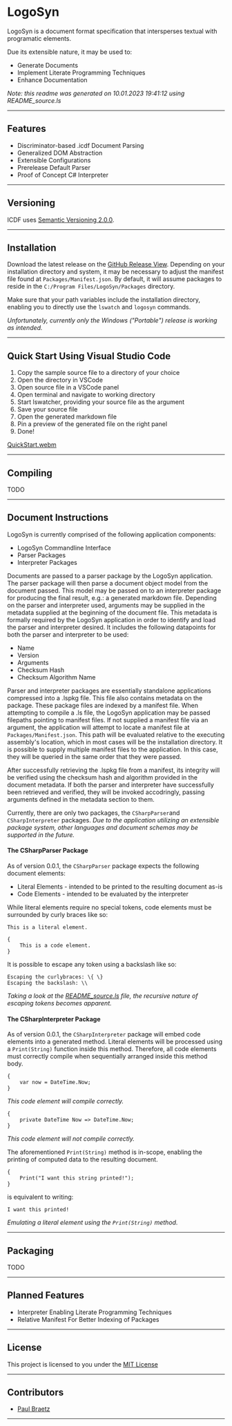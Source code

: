 # LogoSyn #

LogoSyn is a document format specification that intersperses textual with programatic elements.

Due its extensible nature, it may be used to:
* Generate Documents
* Implement Literate Programming Techniques
* Enhance Documentation

*Note: this readme was generated on 10.01.2023 19:41:12 using README_source.ls*

---
## **Features** ##

* Discriminator-based .icdf Document Parsing
* Generalized DOM Abstraction
* Extensible Configurations
* Prerelease Default Parser
* Proof of Concept C# Interpreter

---
## **Versioning** ##

ICDF uses [Semantic Versioning 2.0.0](https://semver.org/).

---
## **Installation** ##

Download the latest release on the [GitHub Release View](https://github.com/PaulBraetz/LogoSyn/Releases).
Depending on your installation directory and system, it may be necessary to adjust the manifest file found at `Packages/Manifest.json`.
By default, it will assume packages to reside in the `C:/Program Files/LogoSyn/Packages` directory.

Make sure that your path variables include the installation directory, enabling you to directly use the `lswatch` and `logosyn` commands.

*Unfortunately, currently only the Windows ("Portable") release is working as intended.*

---
## **Quick Start Using Visual Studio Code** ##

1. Copy the sample source file to a directory of your choice
2. Open the directory in VSCode
3. Open source file in a VSCode panel
4. Open terminal and navigate to working directory
5. Start lswatcher, providing your source file as the argument
6. Save your source file
7. Open the generated markdown file
8. Pin a preview of the generated file on the right panel
9. Done!

[QuickStart.webm](https://user-images.githubusercontent.com/95855091/211635304-a5cd8129-c1d9-40b5-a5e7-44086efb4605.webm)

---
## **Compiling** ##

TODO

---
## **Document Instructions** ##

LogoSyn is currently comprised of the following application components:
* LogoSyn Commandline Interface
* Parser Packages
* Interpreter Packages

Documents are passed to a parser package by the LogoSyn application.
The parser package will then parse a document object model from the document passed. 
This model may be passed on to an interpreter package for producing the final result, e.g.: a generated markdown file.
Depending on the parser and interpreter used, arguments may be supplied in the metadata supplied at the beginning of the document file.
This metadata is formally required by the LogoSyn application in order to identify and load the parser and interpreter desired.
It includes the following datapoints for both the parser and interpreter to be used:
* Name
* Version
* Arguments
* Checksum Hash
* Checksum Algorithm Name

Parser and interpreter packages are essentially standalone applications compressed into a .lspkg file. 
This file also contains metadata on the package. These package files are indexed by a manifest file.
When attempting to compile a .ls file, the LogoSyn application may be passed filepaths pointing to manifest files.
If not supplied a manifest file via an argument, the application will attempt to locate a manifest file at `Packages/Manifest.json`.
This path will be evaluated relative to the executing assembly's location, which in most cases will be the installation directory.
It is possible to supply multiple manifest files to the application. In this case, they will be queried in the same order that they were passed.

After successfully retrieving the .lspkg file from a manifest, its integrity will be verified using the checksum hash and algorithm provided in the document metadata.
If both the parser and interpreter have successfully been retrieved and verified, they will be invoked accodringly, passing arguments defined in the metadata section to them.

Currently, there are only two packages, the `CSharpParser`and `CSharpInterpreter` packages.
*Due to the application utilizing an extensible package system, other languages and document schemas may be supported in the future.*

#### **The CSharpParser Package** ####
As of version 0.0.1, the `CSharpParser` package expects the following document elements:
* Literal Elements - intended to be printed to the resulting document as-is
* Code Elements - intended to be evaluated by the interpreter

While literal elements require no special tokens, code elements must be surrounded by curly braces like so:
```
This is a literal element.

{
	This is a code element.
}
```

It is possible to escape any token using a backslash like so:
```
Escaping the curlybraces: \{ \}
Escaping the backslash: \\
```

*Taking a look at the [README_source.ls](https://github.com/PaulBraetz/LogoSyn/blob/master/README_source.ls) file, the recursive nature of escaping tokens becomes apparent.*

#### **The CSharpInterpreter Package** ####
As of version 0.0.1, the `CSharpInterpreter` package will embed code elements into a generated method.
Literal elements will be processed using a `Print(String)` function inside this method.
Therefore, all code elements must correctly compile when sequentially arranged inside this method body.
```
{
	var now = DateTime.Now;
}
```
*This code element will compile correctly.*

```
{
	private DateTime Now => DateTime.Now;
}
```
*This code element will not compile correctly.*

The aforementioned `Print(String)` method is in-scope, enabling the printing of computed data to the resulting document.
```
{
	Print("I want this string printed!");
}
```
is equivalent to writing:
```
I want this printed!
```
*Emulating a literal element using the `Print(String)` method.*

---
## **Packaging** ##

TODO

---
## **Planned Features** ##

* Interpreter Enabling Literate Programming Techniques
* Relative Manifest For Better Indexing of Packages

---
## **License** ##

This project is licensed to you under the [MIT License](https://github.com/PaulBraetz/LogoSyn/blob/master/LICENSE)

---
## **Contributors** ##

* [Paul Braetz](https://github.com/PaulBraetz/)

---
